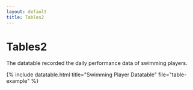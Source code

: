 ```yaml
---
layout: default
title: Tables2
---
```


<!-- Page Heading -->
<h1 class="h3 mb-2 text-gray-800">Tables2</h1>
<p class="mb-4">The datatable recorded the daily performance data of swimming players.</p>

{% include datatable.html title="Swimming Player Datatable" file="table-example" %}
